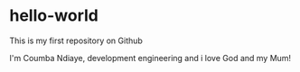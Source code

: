 # hello-world
This is my first repository on Github

I'm Coumba Ndiaye, development engineering and i love God and my Mum!
